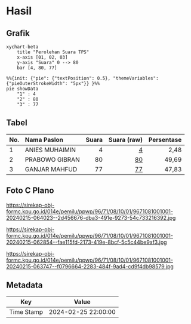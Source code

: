 # Hasil

## Grafik

```mermaid
xychart-beta
    title "Perolehan Suara TPS"
    x-axis [01, 02, 03]
    y-axis "Suara" 0 --> 80
    bar [4, 80, 77]
```

```mermaid
%%{init: {"pie": {"textPosition": 0.5}, "themeVariables": {"pieOuterStrokeWidth": "5px"}} }%%
pie showData
    "1" : 4
    "2" : 80
    "3" : 77
```

## Tabel

| No. | Nama Paslon    | Suara | Suara (raw) | Persentase |
|:--- |:-------------- | -----:| -----------:| ----------:|
| 1   | ANIES MUHAIMIN | 4     | [4][p-1]    | 2,48       |
| 2   | PRABOWO GIBRAN | 80    | [80][p-2]   | 49,69      |
| 3   | GANJAR MAHFUD  | 77    | [77][p-3]   | 47,83      |


[p-1]: https://github.com/gigit-pemilu/pemilu-2024-96-papua-barat-daya/blob/main/pilpres/hitung-suara/sub/96-papua-barat-daya/sub/71-kota-sorong/sub/08-klaurung/sub/1001-klasuat/sub/001-tps/sub/paslon-1.txt
[p-2]: https://github.com/gigit-pemilu/pemilu-2024-96-papua-barat-daya/blob/main/pilpres/hitung-suara/sub/96-papua-barat-daya/sub/71-kota-sorong/sub/08-klaurung/sub/1001-klasuat/sub/001-tps/sub/paslon-2.txt
[p-3]: https://github.com/gigit-pemilu/pemilu-2024-96-papua-barat-daya/blob/main/pilpres/hitung-suara/sub/96-papua-barat-daya/sub/71-kota-sorong/sub/08-klaurung/sub/1001-klasuat/sub/001-tps/sub/paslon-3.txt

## Foto C Plano

https://sirekap-obj-formc.kpu.go.id/014e/pemilu/ppwp/96/71/08/10/01/9671081001001-20240215-064023--2d456676-dba3-491e-9273-54c733216392.jpg

https://sirekap-obj-formc.kpu.go.id/014e/pemilu/ppwp/96/71/08/10/01/9671081001001-20240215-062854--fae115fd-2173-419e-8bcf-5c5c44be9af3.jpg

https://sirekap-obj-formc.kpu.go.id/014e/pemilu/ppwp/96/71/08/10/01/9671081001001-20240215-063747--f0796664-2283-484f-9ad4-cd9f4db98579.jpg


## Metadata

| Key        | Value               |
| ---------- | ------------------- |
| Time Stamp | 2024-02-25 22:00:00 |



